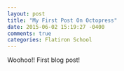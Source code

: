 ```yaml
---
layout: post
title: "My First Post On Octopress"
date: 2015-06-02 15:19:27 -0400
comments: true
categories: Flatiron School
---
```


Woohoo!! First blog post!
